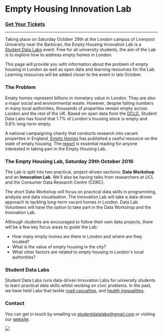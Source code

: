 # Empty Housing Innovation Lab

### [Get Your Tickets](https://www.eventbrite.co.uk/e/empty-housing-innovation-lab-tickets-27443479185)
---
Taking place on Saturday October 29th at the London campus of Liverpool University near the Barbican, the Empty Housing Innovation Lab is a [Student Data Labs](https://studentdatalabs.com) event. Free for all university students, the aim of the Lab is to explore how to address empty homes in London.

This page will provide you with information about the problem of empty housing in London as well as open data and learning resources for the Lab. Learning resources will be added closer to the event in late October.

### The Problem
Empty homes represent billions in monetary value in London. They are also a major social and environmental waste. However, despite falling numbers in many local authorities, thousands of properties remain empty across London and the rest of the UK. Based on open data from the [DCLG](https://www.gov.uk/government/statistical-data-sets/live-tables-on-dwelling-stock-including-vacants), Student Data Labs has found that 1.7% of London's housing stock is empty and 0.6% long-term empty.

A national campaigning charity that conducts research into vacant properties in England, [Empty Homes](http://www.emptyhomes.com/) has published a useful resource on the state of empty housing. The [report](http://www.emptyhomes.com/wp-content/uploads/2011/05/Empty-Homes-in-England-Final-September-2016.pdf) is essential reading for anyone interested in taking part in the Empty Housing Lab.

### The Empty Housing Lab, Saturday 29th October 2016
The Lab is split into two practical, project-driven sections: <b>Data Workshop</b> and an <b>Innovation Lab</b>. We'll also be having talks from researchers at UCL and the Consumer Data Research Centre (CDRC).

The short Data Workshop will focus on practical data skills in programming, analysis and data visualisation. The Innovation Lab will take a data-driven approach to tackling long-term vacant homes in London. Data Lab Volunteers will have the option to take part in the Data Workshop and the Innovation Lab.

Although students are encouraged to follow their own data projects, there will be a few key focus areas to guide the Lab:
+ How many empty homes are there in London and where are they located?
+ What is the value of empty housing in the city?
+ What other factors are related to empty housing in London's local authorities?

### Student Data Labs
Student Data Labs runs data-driven Innovation Labs for university students to learn practical data skills whilst working on civic problems. In the past, we have held Labs that tackle [road casualties](https://github.com/StudentDataLabs/VisionZeroInnovationLab), and [health inequalities](https://github.com/StudentDataLabs/HealthInnovationLab). 

### Contact
You can get in touch by emailing us <u>studentdatalabs@gmail.com</u> or visiting our [website](https://studentdatalabs.com).

![](https://studentdatalabs.files.wordpress.com/2016/01/newlogo4-e1460235034568.png)
